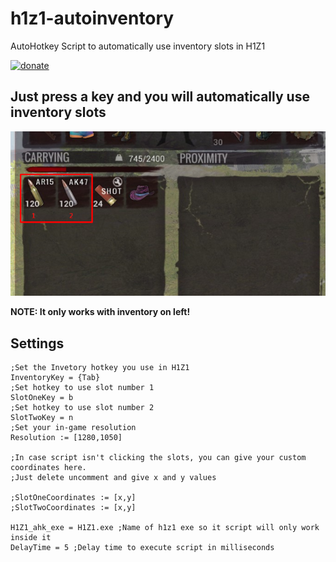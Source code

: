# h1z1-autoinventory
AutoHotkey Script to automatically use inventory slots in H1Z1

[![donate](https://www.paypalobjects.com/en_US/MX/i/btn/btn_donateCC_LG.gif?style=center)](https://www.paypal.com/cgi-bin/webscr?cmd=_s-xclick&hosted_button_id=L7JBYXFVHM4XL)

## Just press a key and you will automatically use inventory slots
![screenshot](screenshot.png)

**NOTE: It only works with inventory on left!**

## Settings

```
;Set the Invetory hotkey you use in H1Z1
InventoryKey = {Tab}
;Set hotkey to use slot number 1
SlotOneKey = b
;Set hotkey to use slot number 2
SlotTwoKey = n
;Set your in-game resolution
Resolution := [1280,1050]

;In case script isn't clicking the slots, you can give your custom coordinates here.
;Just delete uncomment and give x and y values

;SlotOneCoordinates := [x,y]
;SlotTwoCoordinates := [x,y]

H1Z1_ahk_exe = H1Z1.exe ;Name of h1z1 exe so it script will only work inside it
DelayTime = 5 ;Delay time to execute script in milliseconds
```
